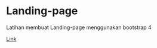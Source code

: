 # Landing-page
Latihan membuat Landing-page menggunakan bootstrap 4

<a href="intom99.github.io/landing-page/">Link

